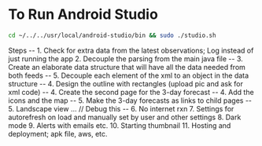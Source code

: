 # To Run Android Studio

```bash
cd ~/../../usr/local/android-studio/bin && sudo ./studio.sh
```

Steps
-- 1. Check for extra data from the latest observations; Log instead of just running the app
2. Decouple the parsing from the main java file
-- 3. Create an elaborate data structure that will have all the data needed from both feeds
-- 5. Decouple each element of the xml to an object in the data structure
-- 4. Design the outline with rectangles (upload pic and ask for xml code)
-- 4. Create the second page for the 3-day forecast
-- 4. Add the icons and the map
-- 5. Make the 3-day forecasts as links to child pages
-- 5. Landscape view ... // Debug this
-- 6. No internet rxn
7. Settings for autorefresh on load and manually set by user and  other settings
8. Dark mode
9. Alerts with emails etc.
10. Starting thumbnail
11. Hosting and deployment; apk file, aws, etc.

